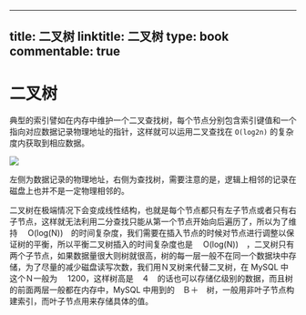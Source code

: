 
---
title: 二叉树
linktitle: 二叉树
type: book
commentable: true
---

# 二叉树

典型的索引譬如在内存中维护一个二叉查找树，每个节点分别包含索引键值和一个指向对应数据记录物理地址的指针，这样就可以运用二叉查找在 `O(log2n)` 的复杂度内获取到相应数据。

![](https://ww1.sinaimg.cn/large/007rAy9hgy1g10cogz8p1j30gc089dge.jpg)

左侧为数据记录的物理地址，右侧为查找树，需要注意的是，逻辑上相邻的记录在磁盘上也并不是一定物理相邻的。

二叉树在极端情况下会变成线性结构，也就是每个节点都只有左子节点或者只有右子节点，这样就无法利用二分查找只能从第一个节点开始向后遍历了，所以为了维持　 O(log(N))　的时间复杂度，我们需要在插入节点的时候对节点进行调整以保证树的平衡，所以平衡二叉树插入的时间复杂度也是　 O(log(N))　，二叉树只有两个子节点，如果数据量很大则树就很高，树的每一层一般不在同一个数据块中存储，为了尽量的减少磁盘读写次数，我们用Ｎ叉树来代替二叉树，在 MySQL 中这个Ｎ一般为　 1200，这样树高是　４　的话也可以存储亿级别的数据，而且树的前面两层一般都在内存中，MySQL 中用到的　Ｂ＋　树，一般用非叶子节点构建索引，而叶子节点用来存储具体的值。

    